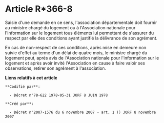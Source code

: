 # Article R*366-8

Saisie d'une demande en ce sens, l'association départementale doit fournir au ministre chargé du logement ou à l'Association
nationale pour l'information sur le logement tous éléments lui permettant de s'assurer du respect par elle des conditions
ayant justifié la délivrance de son agrément.

En cas de non-respect de ces conditions, après mise en demeure non suivie d'effet au terme d'un délai de quatre mois, le
ministre chargé du logement peut, après avis de l'Association nationale pour l'information sur le logement et après avoir
invité l'Association en cause à faire valoir ses observations, retirer son agrément à l'association.

**Liens relatifs à cet article**

	**Codifié par**:

	  - Décret n°78-622 1978-05-31 JORF 8 JUIN 1978

	**Créé par**:

	  - Décret n°2007-1576 du 6 novembre 2007 - art. 1 () JORF 8 novembre 2007
